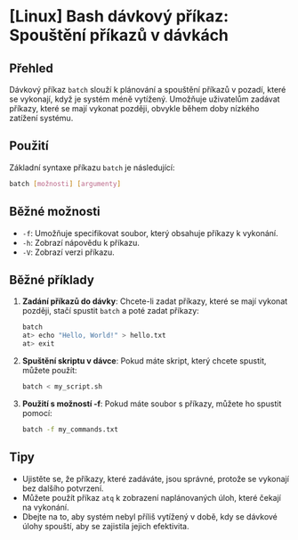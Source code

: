 # [Linux] Bash dávkový příkaz: Spouštění příkazů v dávkách

## Přehled
Dávkový příkaz `batch` slouží k plánování a spouštění příkazů v pozadí, které se vykonají, když je systém méně vytížený. Umožňuje uživatelům zadávat příkazy, které se mají vykonat později, obvykle během doby nízkého zatížení systému.

## Použití
Základní syntaxe příkazu `batch` je následující:

```bash
batch [možnosti] [argumenty]
```

## Běžné možnosti
- `-f`: Umožňuje specifikovat soubor, který obsahuje příkazy k vykonání.
- `-h`: Zobrazí nápovědu k příkazu.
- `-V`: Zobrazí verzi příkazu.

## Běžné příklady
1. **Zadání příkazů do dávky**:
   Chcete-li zadat příkazy, které se mají vykonat později, stačí spustit `batch` a poté zadat příkazy:
   ```bash
   batch
   at> echo "Hello, World!" > hello.txt
   at> exit
   ```

2. **Spuštění skriptu v dávce**:
   Pokud máte skript, který chcete spustit, můžete použít:
   ```bash
   batch < my_script.sh
   ```

3. **Použití s možností -f**:
   Pokud máte soubor s příkazy, můžete ho spustit pomocí:
   ```bash
   batch -f my_commands.txt
   ```

## Tipy
- Ujistěte se, že příkazy, které zadáváte, jsou správné, protože se vykonají bez dalšího potvrzení.
- Můžete použít příkaz `atq` k zobrazení naplánovaných úloh, které čekají na vykonání.
- Dbejte na to, aby systém nebyl příliš vytížený v době, kdy se dávkové úlohy spouští, aby se zajistila jejich efektivita.
